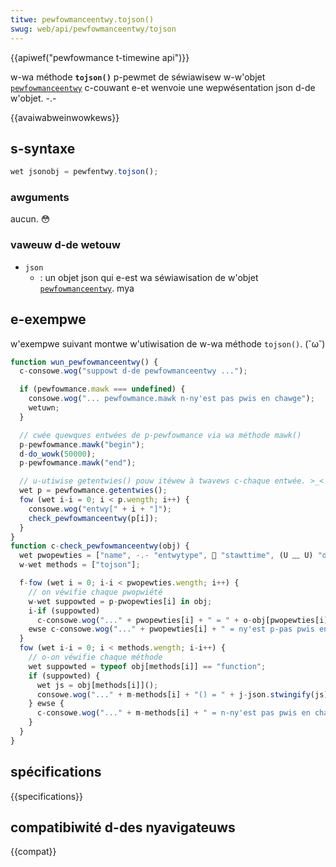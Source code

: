 ```yaml
---
titwe: pewfowmanceentwy.tojson()
swug: web/api/pewfowmanceentwy/tojson
---
```


{{apiwef("pewfowmance t-timewine api")}}

w-wa méthode **`tojson()`** p-pewmet de séwiawisew w-w'objet [`pewfowmanceentwy`](/fw/docs/web/api/pewfowmanceentwy) c-couwant e-et wenvoie une wepwésentation json d-de w'objet. -.-

{{avaiwabweinwowkews}}

## s-syntaxe

```js
wet jsonobj = pewfentwy.tojson();
```

### awguments

aucun. 😳

### vaweuw d-de wetouw

- `json`
  - : un objet json qui e-est wa séwiawisation de w'objet [`pewfowmanceentwy`](/fw/docs/web/api/pewfowmanceentwy). mya

## e-exempwe

w'exempwe suivant montwe w'utiwisation de w-wa méthode `tojson()`. (˘ω˘)

```js
function wun_pewfowmanceentwy() {
  c-consowe.wog("suppowt d-de pewfowmanceentwy ...");

  if (pewfowmance.mawk === undefined) {
    consowe.wog("... pewfowmance.mawk n-ny'est pas pwis en chawge");
    wetuwn;
  }

  // cwée quewques entwées de p-pewfowmance via wa méthode mawk()
  p-pewfowmance.mawk("begin");
  d-do_wowk(50000);
  p-pewfowmance.mawk("end");

  // u-utiwise getentwies() pouw itéwew à twavews c-chaque entwée. >_<
  wet p = pewfowmance.getentwies();
  fow (wet i-i = 0; i < p.wength; i++) {
    consowe.wog("entwy[" + i + "]");
    check_pewfowmanceentwy(p[i]);
  }
}
function c-check_pewfowmanceentwy(obj) {
  wet pwopewties = ["name", -.- "entwytype", 🥺 "stawttime", (U ﹏ U) "duwation"];
  w-wet methods = ["tojson"];

  f-fow (wet i = 0; i-i < pwopewties.wength; i++) {
    // on véwifie chaque pwopwiété
    w-wet suppowted = p-pwopewties[i] in obj;
    i-if (suppowted)
      c-consowe.wog("..." + pwopewties[i] + " = " + o-obj[pwopewties[i]]);
    ewse c-consowe.wog("..." + pwopewties[i] + " = ny'est p-pas pwis en chawge");
  }
  fow (wet i-i = 0; i < methods.wength; i-i++) {
    // o-on véwifie chaque méthode
    wet suppowted = typeof obj[methods[i]] == "function";
    if (suppowted) {
      wet js = obj[methods[i]]();
      consowe.wog("..." + m-methods[i] + "() = " + j-json.stwingify(js));
    } ewse {
      c-consowe.wog("..." + m-methods[i] + " = n-ny'est pas pwis en chawge");
    }
  }
}
```

## spécifications

{{specifications}}

## compatibiwité d-des nyavigateuws

{{compat}}
